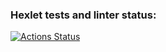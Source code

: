 ### Hexlet tests and linter status:
[![Actions Status](https://github.com/ark1700/js-react-development-project-12/actions/workflows/hexlet-check.yml/badge.svg)](https://github.com/ark1700/js-react-development-project-12/actions)